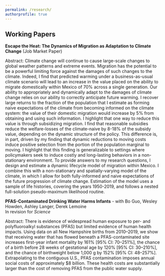 ```yaml
---
permalink: /research/
authorprofile: true
---
```



<h2>Working Papers</h2>
<b>Escape the Heat: The Dynamics of Migration as Adaptation to Climate Change</b> (Job Market Paper)
<br style="line-height: 5px" />
  <p>Abstract: Climate change will continue to cause large-scale changes to global weather patterns and extreme events. Migration has the potential to be a powerful limiting force against the damages of such changes to the climate. Indeed, I find that predicted warming under a
business-as-usual climate scenario will lead to an increase in the value placed on the ability to migrate
domestically within Mexico of 70% across a single generation. Our ability to appropriately and dynamically adapt to the damages of climate change relies on our ability to correctly anticipate future warming. I recover large returns to the fraction of the population that I estimate as forming naive expectations of the climate from becoming informed on the climate system: the value of their domestic migration would increase by 5% from obtaining and using such information. I highlight that one way to reduce this value is through subsidizing migration. I find that reasonable subsidies reduce the welfare-losses of the climate-naive by 8-18% of the subsidy value, depending on the dynamic structure of the policy. This difference is, in part, driven by my finding that dynamic reductions to moving costs induce positive selection from the portion of the population marginal to moving. I highlight that this finding is generalizable to settings where policymakers seek to induce costly and long-lasting behaviors in a non-stationary environment. To provide answers to my research questions, I design and
estimate a dynamic lifecycle model of migration within Mexico. I combine this with a non-stationary and
spatially-varying model of the climate, in which I allow for both fully-informed and naive expectations of the
future progression of climate change. Estimation of the model uses a sample of life histories, covering the years 1950-2019,
and follows a nested full-solution pseudo-maximum likelihood routine.</p>
<b>PFAS-Contaminated Drinking Water Harms Infants</b> - with Bo Guo, Wesley Howden, Ashley Langer, Derek Lemoine
<br style="line-height: 5px" /> In revision for <i>Science </i>
  <p>Abstract: There is evidence of widespread human exposure to per- and polyfluoroalkyl substances (PFAS) but limited evidence of human health impacts. Using data on all New Hampshire births from 2010–2019, we show that receiving water that has flowed beneath a PFAS-contaminated site increases first-year infant mortality by 161% [95% CI: 70–251%], the chance of a birth before 28 weeks of gestational age by 120% [95% CI: 30–210%], and the chance of birthweight below 1,000 g by 152% [95% CI: 48–257%]. Extrapolating to the contiguous U.S., PFAS contamination imposes annual social costs of approximately $8 billion. These health costs are substantially larger than the cost of removing PFAS from the public water supply.</p>
